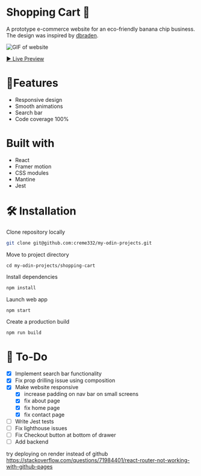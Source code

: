 # Shopping Cart 🛒
A prototype e-commerce website for an eco-friendly banana chip business. The design was inspired by [dbraden](https://www.figma.com/@dbraden).

![GIF of website]()

[▶ Live Preview](https://creme332.github.io/my-odin-projects/shopping-cart/build/)
  
# 🚀Features
- Responsive design
- Smooth animations
- Search bar
- Code coverage 100%

# Built with
- React
- Framer motion
- CSS modules
- Mantine
- Jest

# 🛠 Installation
Clone repository locally
```bash
git clone git@github.com:creme332/my-odin-projects.git
```
Move to project directory
```
cd my-odin-projects/shopping-cart
```
Install dependencies
```bash
npm install
```
Launch web app  
```bash
npm start
```
Create a production build
```bash
npm run build
```

# 🔨 To-Do
- [x] Implement search bar functionality
- [x] Fix prop drilling issue using composition
- [x] Make website responsive 
  - [x] increase padding on nav bar on small screens
  - [x] fix about page
  - [x] fix home page
  - [x] fix contact page
  
- [ ] Write Jest tests
- [ ] Fix lighthouse issues
- [ ] Fix Checkout button at bottom of drawer
- [ ] Add backend

try deploying on render instead of github
https://stackoverflow.com/questions/71984401/react-router-not-working-with-github-pages

